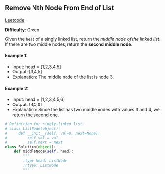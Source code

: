 ## Remove Nth Node From End of List

[Leetcode](https://leetcode.com/problems/remove-nth-node-from-end-of-list/submissions/)

**Difficulty**: Green

Given the ```head``` of a singly linked list, return the _middle node of the linked list_. If there are two middle nodes, return the __second middle node__.

#### Example 1: 
- Input: head = [1,2,3,4,5]
- Output: [3,4,5]
- Explanation: The middle node of the list is node 3.

#### Example 2: 
- Input: head = [1,2,3,4,5,6]
- Output: [4,5,6]
- Explanation: Since the list has two middle nodes with values 3 and 4, we return the second one.

```Python
# Definition for singly-linked list.
# class ListNode(object):
#     def __init__(self, val=0, next=None):
#         self.val = val
#         self.next = next
class Solution(object):
    def middleNode(self, head):
        """
        :type head: ListNode
        :rtype: ListNode
        """
        
```

